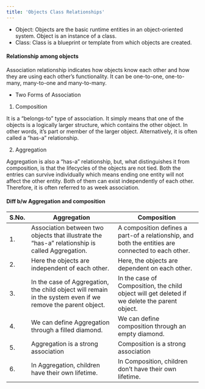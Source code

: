 ```yaml
---
title: 'Objects Class Relationships'
---
```


- Object: Objects are the basic runtime entities in an object-oriented system. Object is an instance of a class.
- Class: Class is a blueprint or template from which objects are created.


#### Relationship among objects

Association relationship indicates how objects know each other and how they are using each other’s functionality. It can be one-to-one, one-to-many, many-to-one and many-to-many.

- Two Forms of Association

1. Composition

It is a “belongs-to” type of association. It simply means that one of the objects is a logically larger structure, which contains the other object. In other words, it’s part or member of the larger object. Alternatively, it is often called a “has-a” relationship.

2. Aggregation 

Aggregation is also a “has-a” relationship, but, what distinguishes it from composition, is that the lifecycles of the objects are not tied. Both the entries can survive individually which means ending one entity will not affect the other entity. Both of them can exist independently of each other. Therefore, it is often referred to as week association. 

#### Diff b/w Aggregation and composition


| S.No.|	Aggregation | Composition |
|---------|--------| -----|
| 1.	|Association between two objects that illustrate the “has-a” relationship is called Aggregation. |	A composition defines a part-of a relationship, and both the entities are connected to each other.|
| 2.	|Here the objects are independent of each other.|	Here, the objects are dependent on each other.|
| 3.	|In the case of Aggregation, the child object will remain in the system even if we remove the parent object.|	In the case of Composition, the child object will get deleted if we delete the parent object.|
| 4.	|We can define Aggregation through a filled diamond.|	We can define composition through an empty diamond.|
| 5.	|Aggregation is a strong association |	Composition is a strong association|
| 6.	|In Aggregation, children have their own lifetime.|	In Composition, children don’t have their own lifetime.|